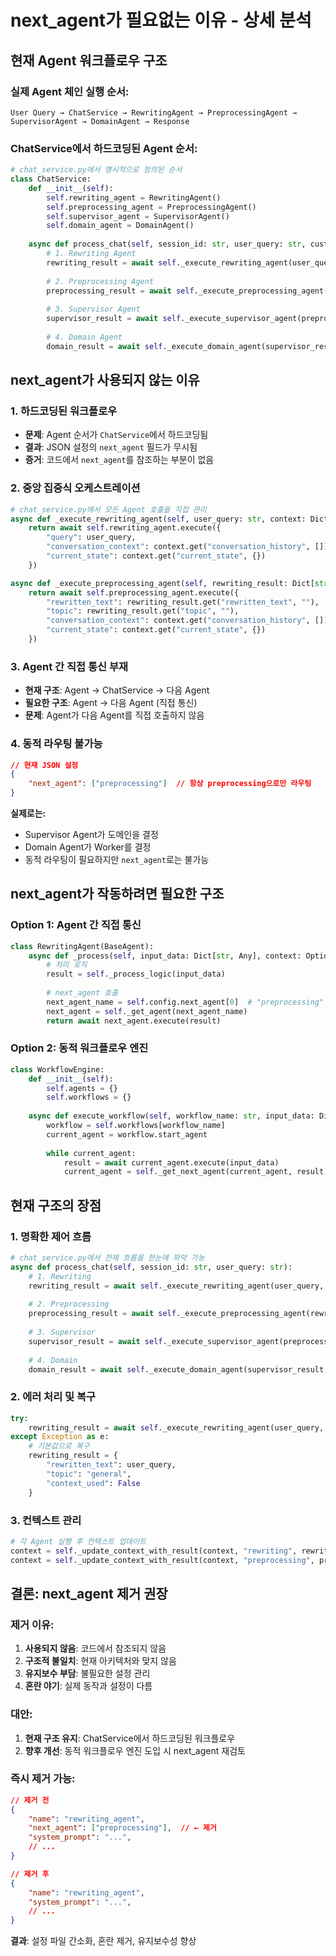 # next_agent가 필요없는 이유 - 상세 분석

## 현재 Agent 워크플로우 구조

### **실제 Agent 체인 실행 순서:**
```
User Query → ChatService → RewritingAgent → PreprocessingAgent → SupervisorAgent → DomainAgent → Response
```

### **ChatService에서 하드코딩된 Agent 순서:**
```python
# chat_service.py에서 명시적으로 정의된 순서
class ChatService:
    def __init__(self):
        self.rewriting_agent = RewritingAgent()
        self.preprocessing_agent = PreprocessingAgent()
        self.supervisor_agent = SupervisorAgent()
        self.domain_agent = DomainAgent()
    
    async def process_chat(self, session_id: str, user_query: str, customer_info: Optional[Dict[str, Any]] = None):
        # 1. Rewriting Agent
        rewriting_result = await self._execute_rewriting_agent(user_query, context)
        
        # 2. Preprocessing Agent
        preprocessing_result = await self._execute_preprocessing_agent(rewriting_result, context)
        
        # 3. Supervisor Agent
        supervisor_result = await self._execute_supervisor_agent(preprocessing_result, context)
        
        # 4. Domain Agent
        domain_result = await self._execute_domain_agent(supervisor_result, context)
```

## next_agent가 사용되지 않는 이유

### 1. **하드코딩된 워크플로우**
- **문제**: Agent 순서가 `ChatService`에서 하드코딩됨
- **결과**: JSON 설정의 `next_agent` 필드가 무시됨
- **증거**: 코드에서 `next_agent`를 참조하는 부분이 없음

### 2. **중앙 집중식 오케스트레이션**
```python
# chat_service.py에서 모든 Agent 호출을 직접 관리
async def _execute_rewriting_agent(self, user_query: str, context: Dict[str, Any]) -> Dict[str, Any]:
    return await self.rewriting_agent.execute({
        "query": user_query,
        "conversation_context": context.get("conversation_history", []),
        "current_state": context.get("current_state", {})
    })

async def _execute_preprocessing_agent(self, rewriting_result: Dict[str, Any], context: Dict[str, Any]) -> Dict[str, Any]:
    return await self.preprocessing_agent.execute({
        "rewritten_text": rewriting_result.get("rewritten_text", ""),
        "topic": rewriting_result.get("topic", ""),
        "conversation_context": context.get("conversation_history", []),
        "current_state": context.get("current_state", {})
    })
```

### 3. **Agent 간 직접 통신 부재**
- **현재 구조**: Agent → ChatService → 다음 Agent
- **필요한 구조**: Agent → 다음 Agent (직접 통신)
- **문제**: Agent가 다음 Agent를 직접 호출하지 않음

### 4. **동적 라우팅 불가능**
```json
// 현재 JSON 설정
{
    "next_agent": ["preprocessing"]  // 항상 preprocessing으로만 라우팅
}
```

**실제로는:**
- Supervisor Agent가 도메인을 결정
- Domain Agent가 Worker를 결정
- 동적 라우팅이 필요하지만 `next_agent`로는 불가능

## next_agent가 작동하려면 필요한 구조

### **Option 1: Agent 간 직접 통신**
```python
class RewritingAgent(BaseAgent):
    async def _process(self, input_data: Dict[str, Any], context: Optional[Dict[str, Any]] = None) -> Dict[str, Any]:
        # 처리 로직
        result = self._process_logic(input_data)
        
        # next_agent 호출
        next_agent_name = self.config.next_agent[0]  # "preprocessing"
        next_agent = self._get_agent(next_agent_name)
        return await next_agent.execute(result)
```

### **Option 2: 동적 워크플로우 엔진**
```python
class WorkflowEngine:
    def __init__(self):
        self.agents = {}
        self.workflows = {}
    
    async def execute_workflow(self, workflow_name: str, input_data: Dict[str, Any]):
        workflow = self.workflows[workflow_name]
        current_agent = workflow.start_agent
        
        while current_agent:
            result = await current_agent.execute(input_data)
            current_agent = self._get_next_agent(current_agent, result)
```

## 현재 구조의 장점

### 1. **명확한 제어 흐름**
```python
# chat_service.py에서 전체 흐름을 한눈에 파악 가능
async def process_chat(self, session_id: str, user_query: str):
    # 1. Rewriting
    rewriting_result = await self._execute_rewriting_agent(user_query, context)
    
    # 2. Preprocessing  
    preprocessing_result = await self._execute_preprocessing_agent(rewriting_result, context)
    
    # 3. Supervisor
    supervisor_result = await self._execute_supervisor_agent(preprocessing_result, context)
    
    # 4. Domain
    domain_result = await self._execute_domain_agent(supervisor_result, context)
```

### 2. **에러 처리 및 복구**
```python
try:
    rewriting_result = await self._execute_rewriting_agent(user_query, context)
except Exception as e:
    # 기본값으로 복구
    rewriting_result = {
        "rewritten_text": user_query,
        "topic": "general",
        "context_used": False
    }
```

### 3. **컨텍스트 관리**
```python
# 각 Agent 실행 후 컨텍스트 업데이트
context = self._update_context_with_result(context, "rewriting", rewriting_result)
context = self._update_context_with_result(context, "preprocessing", preprocessing_result)
```

## 결론: next_agent 제거 권장

### **제거 이유:**
1. **사용되지 않음**: 코드에서 참조되지 않음
2. **구조적 불일치**: 현재 아키텍처와 맞지 않음
3. **유지보수 부담**: 불필요한 설정 관리
4. **혼란 야기**: 실제 동작과 설정이 다름

### **대안:**
1. **현재 구조 유지**: ChatService에서 하드코딩된 워크플로우
2. **향후 개선**: 동적 워크플로우 엔진 도입 시 next_agent 재검토

### **즉시 제거 가능:**
```json
// 제거 전
{
    "name": "rewriting_agent",
    "next_agent": ["preprocessing"],  // ← 제거
    "system_prompt": "...",
    // ...
}

// 제거 후
{
    "name": "rewriting_agent",
    "system_prompt": "...",
    // ...
}
```

**결과**: 설정 파일 간소화, 혼란 제거, 유지보수성 향상 